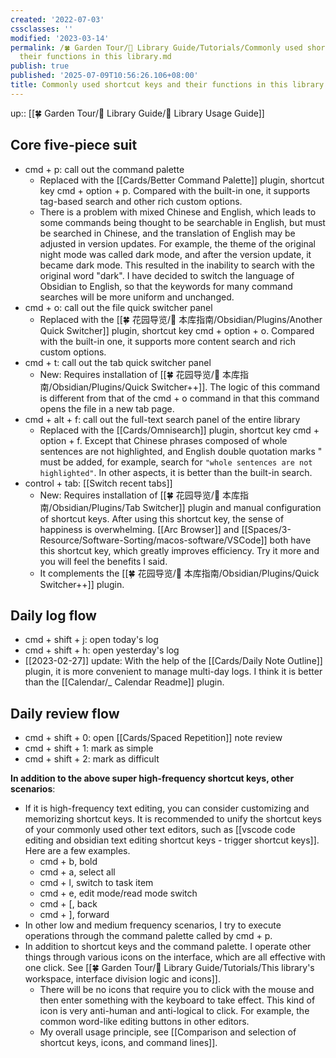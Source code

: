 ```yaml
---
created: '2022-07-03'
cssclasses: ''
modified: '2023-03-14'
permalink: /🍀 Garden Tour/🧰 Library Guide/Tutorials/Commonly used shortcut keys and
  their functions in this library.md
publish: true
published: '2025-07-09T10:56:26.106+08:00'
title: Commonly used shortcut keys and their functions in this library
---
```

up:: [[🍀 Garden Tour/🧰 Library Guide/🧰 Library Usage Guide]]

## **Core five-piece suit**

- cmd + p: call out the command palette
	- Replaced with the [[Cards/Better Command Palette]] plugin, shortcut key cmd + option + p. Compared with the built-in one, it supports tag-based search and other rich custom options.
	- There is a problem with mixed Chinese and English, which leads to some commands being thought to be searchable in English, but must be searched in Chinese, and the translation of English may be adjusted in version updates. For example, the theme of the original night mode was called dark mode, and after the version update, it became dark mode. This resulted in the inability to search with the original word "dark". I have decided to switch the language of Obsidian to English, so that the keywords for many command searches will be more uniform and unchanged.
- cmd + o: call out the file quick switcher panel
	- Replaced with the [[🍀 花园导览/🧰 本库指南/Obsidian/Plugins/Another Quick Switcher]] plugin, shortcut key cmd + option + o. Compared with the built-in one, it supports more content search and rich custom options.
- cmd + t: call out the tab quick switcher panel
	- New: Requires installation of [[🍀 花园导览/🧰 本库指南/Obsidian/Plugins/Quick Switcher++]]. The logic of this command is different from that of the cmd + o command in that this command opens the file in a new tab page.
- cmd + alt + f: call out the full-text search panel of the entire library
	- Replaced with the [[Cards/Omnisearch]] plugin, shortcut key cmd + option + f. Except that Chinese phrases composed of whole sentences are not highlighted, and English double quotation marks " must be added, for example, search for `"whole sentences are not highlighted"`. In other aspects, it is better than the built-in search.
- control + tab: [[Switch recent tabs]]
	- New: Requires installation of [[🍀 花园导览/🧰 本库指南/Obsidian/Plugins/Tab Switcher]] plugin and manual configuration of shortcut keys. After using this shortcut key, the sense of happiness is overwhelming. [[Arc Browser]] and [[Spaces/3-Resource/Software-Sorting/macos-software/VSCode]] both have this shortcut key, which greatly improves efficiency. Try it more and you will feel the benefits I said.
	- It complements the [[🍀 花园导览/🧰 本库指南/Obsidian/Plugins/Quick Switcher++]] plugin.

## **Daily log flow**

- cmd + shift + j: open today's log
- cmd + shift + h: open yesterday's log
- [[2023-02-27]] update: With the help of the [[Cards/Daily Note Outline]] plugin, it is more convenient to manage multi-day logs. I think it is better than the [[Calendar/_ Calendar Readme]] plugin.

## **Daily review flow**

- cmd + shift + 0: open [[Cards/Spaced Repetition]] note review
- cmd + shift + 1: mark as simple
- cmd + shift + 2: mark as difficult

**In addition to the above super high-frequency shortcut keys, other scenarios**:

- If it is high-frequency text editing, you can consider customizing and memorizing shortcut keys. It is recommended to unify the shortcut keys of your commonly used other text editors, such as [[vscode code editing and obsidian text editing shortcut keys - trigger shortcut keys]]. Here are a few examples.
	- cmd + b, bold
	- cmd + a, select all
	- cmd + l, switch to task item
	- cmd + e, edit mode/read mode switch
	- cmd + [, back
	- cmd + ], forward
- In other low and medium frequency scenarios, I try to execute operations through the command palette called by cmd + p.
- In addition to shortcut keys and the command palette. I operate other things through various icons on the interface, which are all effective with one click. See [[🍀 Garden Tour/🧰 Library Guide/Tutorials/This library's workspace, interface division logic and icons]].
	- There will be no icons that require you to click with the mouse and then enter something with the keyboard to take effect. This kind of icon is very anti-human and anti-logical to click. For example, the common word-like editing buttons in other editors.
	- My overall usage principle, see [[Comparison and selection of shortcut keys, icons, and command lines]]. 